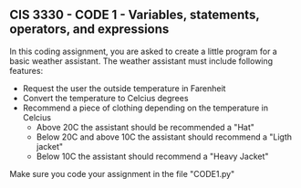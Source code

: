 ## CIS 3330 - CODE 1 - Variables, statements, operators, and expressions

In this coding assignment, you are asked to create a little program for a basic weather assistant. The weather assistant must include following features:

- Request the user the outside temperature in Farenheit
- Convert the temperature to Celcius degrees
- Recommend a piece of clothing depending on the temperature in Celcius
  - Above 20C the assistant should be recommended a "Hat"
  - Below 20C and above 10C the assistant should recommend a "Ligth jacket"
  - Below 10C the assistant should recommend a "Heavy Jacket"
  
Make sure you code your assignment in the file "CODE1.py"
  
  
  




